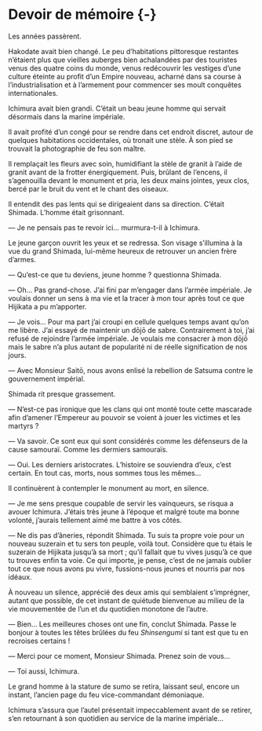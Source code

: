 # Devoir de mémoire {-}

Les années passèrent.

Hakodate avait bien changé. Le peu d’habitations pittoresque restantes
n’étaient plus que vieilles auberges bien achalandées par des touristes venus
des quatre coins du monde, venus redécouvrir les vestiges d’une culture éteinte
au profit d’un Empire nouveau, acharné dans sa course à l’industrialisation et
à l’armement pour commencer ses moult conquêtes internationales.

Ichimura avait bien grandi. C’était un beau jeune homme qui servait désormais
dans la marine impériale.

Il avait profité d’un congé pour se rendre dans cet endroit discret, autour
de quelques habitations occidentales, où tronait une stèle. À son pied se
trouvait la photographie de feu son maître.

Il remplaçait les fleurs avec soin, humidifiant la stèle de granit à l’aide
de granit avant de la frotter énergiquement. Puis, brûlant de l’encens, il
s’agenouilla devant le monument et pria, les deux mains jointes, yeux clos,
bercé par le bruit du vent et le chant des oiseaux.

Il entendit des pas lents qui se dirigeaient dans sa direction. C’était
Shimada. L’homme était grisonnant.

— Je ne pensais pas te revoir ici… murmura-t-il à Ichimura.

Le jeune garçon ouvrit les yeux et se redressa. Son visage s’illumina à la vue
du grand Shimada, lui-même heureux de retrouver un ancien frère d’armes.

— Qu’est-ce que tu deviens, jeune homme ? questionna Shimada.

— Oh… Pas grand-chose. J’ai fini par m’engager dans l’armée impériale. Je
voulais donner un sens à ma vie et la tracer à mon tour après tout ce que
Hijikata a pu m’apporter.

— Je vois… Pour ma part j’ai croupi en cellule quelques temps avant qu’on me
libère. J’ai essayé de maintenir un dōjō de sabre. Contrairement à toi, j’ai
refusé de rejoindre l’armée impériale. Je voulais me consacrer à mon dōjō mais
le sabre n’a plus autant de popularité ni de réelle signification de nos jours.

— Avec Monsieur Saitō, nous avons enlisé la rebellion de Satsuma contre le
gouvernement impérial.

Shimada rit presque grassement.

— N’est-ce pas ironique que les clans qui ont monté toute cette mascarade afin
d’amener l’Empereur au pouvoir se voient à jouer les victimes et les martyrs ?

— Va savoir. Ce sont eux qui sont considérés comme les défenseurs de la cause
samouraï. Comme les dermiers samouraïs.

— Oui. Les derniers aristocrates. L’histoire se souviendra d’eux, c’est
certain. En tout cas, morts, nous sommes tous les mêmes…

Il continuèrent à contempler le monument au mort, en silence.

— Je me sens presque coupable de servir les vainqueurs, se risqua a avouer
Ichimura. J’étais très jeune à l’époque et malgré toute ma bonne volonté,
j’aurais tellement aimé me battre à vos côtés.

— Ne dis pas d’âneries, répondit Shimada. Tu suis ta propre voie pour un
nouveau suzerain et tu sers ton peuple, voilà tout. Considère que tu étais le
suzerain de Hijikata jusqu’à sa mort ; qu’il fallait que tu vives jusqu’à ce
que tu trouves enfin ta voie. Ce qui importe, je pense, c’est de ne jamais
oublier tout ce que nous avons pu vivre, fussions-nous jeunes et nourris par
nos idéaux.

À nouveau un silence, apprécié des deux amis qui semblaient s’imprégner, autant
que possible, de cet instant de quiétude bienvenue au milieu de la vie
mouvementée de l’un et du quotidien monotone de l’autre.

— Bien… Les meilleures choses ont une fin, conclut Shimada. Passe le bonjour à
toutes les têtes brûlées du feu *Shinsengumi* si tant est que tu en recroises
certains !

— Merci pour ce moment, Monsieur Shimada. Prenez soin de vous…

— Toi aussi, Ichimura.

Le grand homme à la stature de sumo se retira, laissant seul, encore un
instant, l’ancien page du feu vice-commandant démoniaque.

Ichimura s’assura que l’autel présentait impeccablement avant de se retirer,
s’en retournant à son quotidien au service de la marine impériale…
